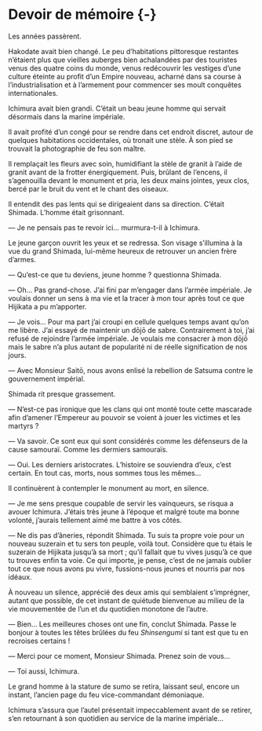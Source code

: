 # Devoir de mémoire {-}

Les années passèrent.

Hakodate avait bien changé. Le peu d’habitations pittoresque restantes
n’étaient plus que vieilles auberges bien achalandées par des touristes venus
des quatre coins du monde, venus redécouvrir les vestiges d’une culture éteinte
au profit d’un Empire nouveau, acharné dans sa course à l’industrialisation et
à l’armement pour commencer ses moult conquêtes internationales.

Ichimura avait bien grandi. C’était un beau jeune homme qui servait désormais
dans la marine impériale.

Il avait profité d’un congé pour se rendre dans cet endroit discret, autour
de quelques habitations occidentales, où tronait une stèle. À son pied se
trouvait la photographie de feu son maître.

Il remplaçait les fleurs avec soin, humidifiant la stèle de granit à l’aide
de granit avant de la frotter énergiquement. Puis, brûlant de l’encens, il
s’agenouilla devant le monument et pria, les deux mains jointes, yeux clos,
bercé par le bruit du vent et le chant des oiseaux.

Il entendit des pas lents qui se dirigeaient dans sa direction. C’était
Shimada. L’homme était grisonnant.

— Je ne pensais pas te revoir ici… murmura-t-il à Ichimura.

Le jeune garçon ouvrit les yeux et se redressa. Son visage s’illumina à la vue
du grand Shimada, lui-même heureux de retrouver un ancien frère d’armes.

— Qu’est-ce que tu deviens, jeune homme ? questionna Shimada.

— Oh… Pas grand-chose. J’ai fini par m’engager dans l’armée impériale. Je
voulais donner un sens à ma vie et la tracer à mon tour après tout ce que
Hijikata a pu m’apporter.

— Je vois… Pour ma part j’ai croupi en cellule quelques temps avant qu’on me
libère. J’ai essayé de maintenir un dōjō de sabre. Contrairement à toi, j’ai
refusé de rejoindre l’armée impériale. Je voulais me consacrer à mon dōjō mais
le sabre n’a plus autant de popularité ni de réelle signification de nos jours.

— Avec Monsieur Saitō, nous avons enlisé la rebellion de Satsuma contre le
gouvernement impérial.

Shimada rit presque grassement.

— N’est-ce pas ironique que les clans qui ont monté toute cette mascarade afin
d’amener l’Empereur au pouvoir se voient à jouer les victimes et les martyrs ?

— Va savoir. Ce sont eux qui sont considérés comme les défenseurs de la cause
samouraï. Comme les dermiers samouraïs.

— Oui. Les derniers aristocrates. L’histoire se souviendra d’eux, c’est
certain. En tout cas, morts, nous sommes tous les mêmes…

Il continuèrent à contempler le monument au mort, en silence.

— Je me sens presque coupable de servir les vainqueurs, se risqua a avouer
Ichimura. J’étais très jeune à l’époque et malgré toute ma bonne volonté,
j’aurais tellement aimé me battre à vos côtés.

— Ne dis pas d’âneries, répondit Shimada. Tu suis ta propre voie pour un
nouveau suzerain et tu sers ton peuple, voilà tout. Considère que tu étais le
suzerain de Hijikata jusqu’à sa mort ; qu’il fallait que tu vives jusqu’à ce
que tu trouves enfin ta voie. Ce qui importe, je pense, c’est de ne jamais
oublier tout ce que nous avons pu vivre, fussions-nous jeunes et nourris par
nos idéaux.

À nouveau un silence, apprécié des deux amis qui semblaient s’imprégner, autant
que possible, de cet instant de quiétude bienvenue au milieu de la vie
mouvementée de l’un et du quotidien monotone de l’autre.

— Bien… Les meilleures choses ont une fin, conclut Shimada. Passe le bonjour à
toutes les têtes brûlées du feu *Shinsengumi* si tant est que tu en recroises
certains !

— Merci pour ce moment, Monsieur Shimada. Prenez soin de vous…

— Toi aussi, Ichimura.

Le grand homme à la stature de sumo se retira, laissant seul, encore un
instant, l’ancien page du feu vice-commandant démoniaque.

Ichimura s’assura que l’autel présentait impeccablement avant de se retirer,
s’en retournant à son quotidien au service de la marine impériale…
